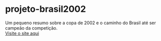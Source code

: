 # projeto-brasil2002
Um pequeno resumo sobre a copa de 2002 e o caminho do Brasil até ser campeão da competição.<br>
<a href="https://hubvitor.github.io/projeto-brasil2002/" target="_blank">Visite o site aqui</a>
